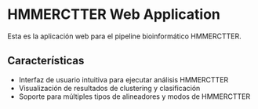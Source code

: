 # HMMERCTTER Web Application

Esta es la aplicación web para el pipeline bioinformático HMMERCTTER.

## Características

- Interfaz de usuario intuitiva para ejecutar análisis HMMERCTTER
- Visualización de resultados de clustering y clasificación
- Soporte para múltiples tipos de alineadores y modos de HMMERCTTER

